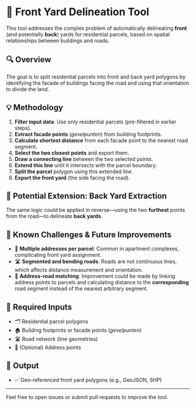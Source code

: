 # 🏡 Front Yard Delineation Tool

This tool addresses the complex problem of automatically delineating **front** (and potentially **back**) yards for residential parcels, based on spatial relationships between buildings and roads.

## 🔍 Overview

The goal is to split residential parcels into front and back yard polygons by identifying the facade of buildings facing the road and using that orientation to divide the land.

## 💡 Methodology

1. **Filter input data**: Use only residential parcels (pre-filtered in earlier steps).
2. **Extract facade points** (_gevelpunten_) from building footprints.
3. **Calculate shortest distance** from each facade point to the nearest road segment.
4. **Select the two closest points** and export them.
5. **Draw a connecting line** between the two selected points.
6. **Extend this line** until it intersects with the parcel boundary.
7. **Split the parcel** polygon using this extended line.
8. **Export the front yard** (the side facing the road).

## 🔄 Potential Extension: Back Yard Extraction

The same logic could be applied in reverse—using the two **furthest** points from the road—to delineate **back yards**.

## 🚧 Known Challenges & Future Improvements

- 🏢 **Multiple addresses per parcel**: Common in apartment complexes, complicating front yard assignment.
- 🛣️ **Segmented and bending roads**: Roads are not continuous lines, which affects distance measurement and orientation.
- 📍 **Address-road matching**: Improvement could be made by linking address points to parcels and calculating distance to the **corresponding** road segment instead of the nearest arbitrary segment.

## 📁 Required Inputs

- 🗂️ Residential parcel polygons  
- 🏠 Building footprints or facade points (_gevelpunten_)  
- 🛣️ Road network (line geometries)  
- 📌 (Optional) Address points  

## 🧾 Output

- ✅ Geo-referenced front yard polygons (e.g., GeoJSON, SHP)

---

Feel free to open issues or submit pull requests to improve the tool.

